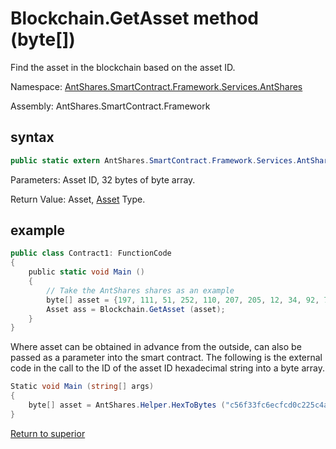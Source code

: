 # Blockchain.GetAsset method (byte[])

Find the asset in the blockchain based on the asset ID.

Namespace: [AntShares.SmartContract.Framework.Services.AntShares](../../AntShares.md)

Assembly: AntShares.SmartContract.Framework

## syntax

```c#
public static extern AntShares.SmartContract.Framework.Services.AntShares.Asset GetAsset (byte[] asset_id)
```

Parameters: Asset ID, 32 bytes of byte array.

Return Value: Asset, [Asset](../Asset.md) Type.

## example

```c#
public class Contract1: FunctionCode
{
    public static void Main ()
    {
        // Take the AntShares shares as an example
        byte[] asset = {197, 111, 51, 252, 110, 207, 205, 12, 34, 92, 74, 179, 86, 254, 229, 147, 144, 175, 133, 96, 190, 147, 15, 174, 190, 116, 166, 218, 255, 124, 155};
        Asset ass = Blockchain.GetAsset (asset);
    }
}
```

Where asset can be obtained in advance from the outside, can also be passed as a parameter into the smart contract. The following is the external code in the call to the ID of the asset ID hexadecimal string into a byte array.

```c#
Static void Main (string[] args)
{
    byte[] asset = AntShares.Helper.HexToBytes ("c56f33fc6ecfcd0c225c4ab356fee59390af8560be0e930faebe74a6daff7c9b");
}
```



[Return to superior](../Blockchain.md)
